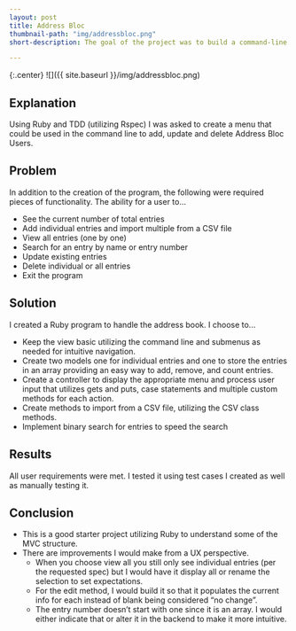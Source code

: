 ```yaml
---
layout: post
title: Address Bloc
thumbnail-path: "img/addressbloc.png"
short-description: The goal of the project was to build a command-line Ruby program for address collection and changes.

---
```


{:.center}
![]({{ site.baseurl }}/img/addressbloc.png)

## Explanation

Using Ruby and TDD (utilizing Rspec) I was asked to create a menu that could be used in the command line to add, update and delete Address Bloc Users.

## Problem

In addition to the creation of the program, the following were required pieces of functionality. The ability for a user to…
* See the current number of total entries
* Add individual entries and import multiple from a CSV file
* View all entries (one by one)
* Search for an entry by name or entry number
* Update existing entries
* Delete individual or all entries
* Exit the program

## Solution

I created a Ruby program to handle the address book. I choose to...
* Keep the view basic utilizing the command line and submenus as needed for intuitive navigation.
* Create two models one for individual entries and one to store the entries in an array providing an easy way to add, remove, and count entries.
* Create a controller to display the appropriate menu and process user input that utilizes gets and puts, case statements and multiple custom methods for each action.
* Create methods to import from a CSV file, utilizing the CSV class methods.
* Implement binary search for entries to speed the search

## Results

All user requirements were met. I tested it using test cases I created as well as manually testing it.


## Conclusion

* This is a good starter project utilizing Ruby to understand some of the MVC structure.
* There are improvements I would make from a UX perspective.
  * When you choose view all you still only see individual entries (per the requested spec) but I would have it display all or rename the selection to set expectations.
  * For the edit method, I would build it so that it populates the current info for each instead of blank being considered “no change”.
  * The entry number doesn’t start with one since it is an array. I would either indicate that or alter it in the backend to make it more intuitive.
